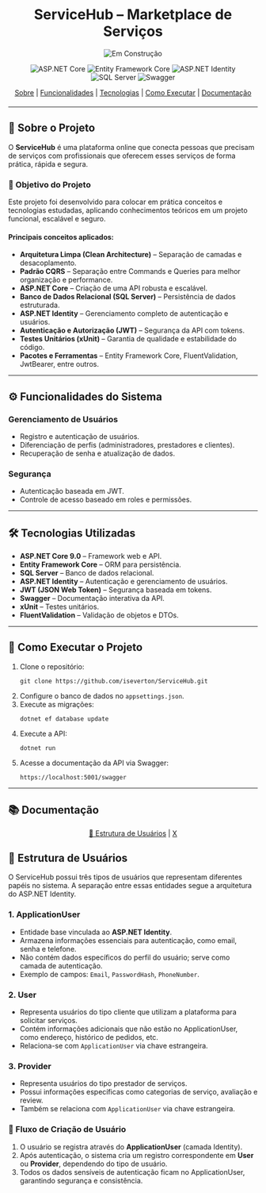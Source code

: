 ﻿<div style="text-align:center;">
  <h1>ServiceHub – Marketplace de Serviços</h1>
  <p>
   <img src="https://img.shields.io/badge/Status-Em%20Construção-orange" alt="Em Construção"/>
</p>
  <p>
    <img src="https://img.shields.io/badge/ASP.NET%20Core-9.0-blue" alt="ASP.NET Core"/>
    <img src="https://img.shields.io/badge/Entity%20Framework-Core-green" alt="Entity Framework Core"/>
    <img src="https://img.shields.io/badge/ASP.NET%20Identity-Auth-blueviolet?logo=.net" alt="ASP.NET Identity"/>
    <img src="https://img.shields.io/badge/SQL%20Server-Database-red" alt="SQL Server"/>
    <img src="https://img.shields.io/badge/Swagger-API%20Docs-yellowgreen" alt="Swagger"/>
  </p>
</div>



<div style="text-align:center; margin-bottom:20px;">
  <a href="#sobre-o-projeto">Sobre</a> |
  <a href="#funcionalidades">Funcionalidades</a> |
  <a href="#tecnologias">Tecnologias</a> |
  <a href="#como-executar">Como Executar</a> |
  <a href="#documentacao">Documentação</a>
</div>

<hr/>

<h2 id="sobre-o-projeto">📌 Sobre o Projeto</h2>

<p>
  O <strong>ServiceHub</strong> é uma plataforma online que conecta pessoas que precisam de serviços com profissionais que oferecem esses serviços de forma prática, rápida e segura.
</p>

<h3>🎯 Objetivo do Projeto</h3>
<p>
  Este projeto foi desenvolvido para colocar em prática conceitos e tecnologias estudadas, aplicando conhecimentos teóricos em um projeto funcional, escalável e seguro.
</p>

<h4>Principais conceitos aplicados:</h4>
<ul>
  <li><strong>Arquitetura Limpa (Clean Architecture)</strong> – Separação de camadas e desacoplamento.</li>
  <li><strong>Padrão CQRS</strong> – Separação entre Commands e Queries para melhor organização e performance.</li>
  <li><strong>ASP.NET Core</strong> – Criação de uma API robusta e escalável.</li>
  <li><strong>Banco de Dados Relacional (SQL Server)</strong> – Persistência de dados estruturada.</li>
  <li><strong>ASP.NET Identity</strong> – Gerenciamento completo de autenticação e usuários.</li>
  <li><strong>Autenticação e Autorização (JWT)</strong> – Segurança da API com tokens.</li>
  <li><strong>Testes Unitários (xUnit)</strong> – Garantia de qualidade e estabilidade do código.</li>
  <li><strong>Pacotes e Ferramentas</strong> – Entity Framework Core, FluentValidation, JwtBearer, entre outros.</li>
</ul>

<hr/>

<h2 id="funcionalidades">⚙ Funcionalidades do Sistema</h2>

<h3>Gerenciamento de Usuários</h3>
<ul>
  <li>Registro e autenticação de usuários.</li>
  <li>Diferenciação de perfis (administradores, prestadores e clientes).</li>
  <li>Recuperação de senha e atualização de dados.</li>
</ul>


<h3>Segurança</h3>
<ul>
  <li>Autenticação baseada em JWT.</li>
  <li>Controle de acesso baseado em roles e permissões.</li>
</ul>

<hr/>

<h2 id="tecnologias">🛠 Tecnologias Utilizadas</h2>
<ul>
  <li><strong>ASP.NET Core 9.0</strong> – Framework web e API.</li>
  <li><strong>Entity Framework Core</strong> – ORM para persistência.</li>
  <li><strong>SQL Server</strong> – Banco de dados relacional.</li>
  <li><strong>ASP.NET Identity</strong> – Autenticação e gerenciamento de usuários.</li>
  <li><strong>JWT (JSON Web Token)</strong> – Segurança baseada em tokens.</li>
  <li><strong>Swagger</strong> – Documentação interativa da API.</li>
  <li><strong>xUnit</strong> – Testes unitários.</li>
  <li><strong>FluentValidation</strong> – Validação de objetos e DTOs.</li>
</ul>

<hr/>

<h2 id="como-executar">🚀 Como Executar o Projeto</h2>
<ol>
  <li>Clone o repositório:
    <pre><code>git clone https://github.com/iseverton/ServiceHub.git</code></pre>
  </li>
  <li>Configure o banco de dados no <code>appsettings.json</code>.</li>
  <li>Execute as migrações:
    <pre><code>dotnet ef database update</code></pre>
  </li>
  <li>Execute a API:
    <pre><code>dotnet run</code></pre>
  </li>
  <li>Acesse a documentação da API via Swagger:
    <pre><code>https://localhost:5001/swagger</code></pre>
  </li>
</ol>

<hr/>

<h2 id="documentacao">📚 Documentação</h2>

<p align = "center">
  <a href= "#usuarios">👥 Estrutura de Usuários</a> |
  <a href= "#x">X</a>
</p>

<h2 id="usuarios">👥 Estrutura de Usuários</h2>

<p>O ServiceHub possui três tipos de usuários que representam diferentes papéis no sistema. A separação entre essas entidades segue a arquitetura do ASP.NET Identity.</p>

<h3>1. ApplicationUser</h3>
<ul>
  <li>Entidade base vinculada ao <strong>ASP.NET Identity</strong>.</li>
  <li>Armazena informações essenciais para autenticação, como email, senha e telefone.</li>
  <li>Não contém dados específicos do perfil do usuário; serve como camada de autenticação.</li>
  <li>Exemplo de campos: <code>Email</code>, <code>PasswordHash</code>, <code>PhoneNumber</code>.</li>
</ul>

<h3>2. User</h3>
<ul>
  <li>Representa usuários do tipo cliente que utilizam a plataforma para solicitar serviços.</li>
  <li>Contém informações adicionais que não estão no ApplicationUser, como endereço, histórico de pedidos, etc.</li>
  <li>Relaciona-se com <code>ApplicationUser</code> via chave estrangeira.</li>
</ul>

<h3>3. Provider</h3>
<ul>
  <li>Representa usuários do tipo prestador de serviços.</li>
  <li>Possui informações específicas como categorias de serviço, avaliação e review.</li>
  <li>Também se relaciona com <code>ApplicationUser</code> via chave estrangeira.</li>
</ul>

<h3>📌 Fluxo de Criação de Usuário</h3>
<ol>
  <li>O usuário se registra através do <strong>ApplicationUser</strong> (camada Identity).</li>
  <li>Após autenticação, o sistema cria um registro correspondente em <strong>User</strong> ou <strong>Provider</strong>, dependendo do tipo de usuário.</li>
  <li>Todos os dados sensíveis de autenticação ficam no ApplicationUser, garantindo segurança e consistência.</li>
</ol>


